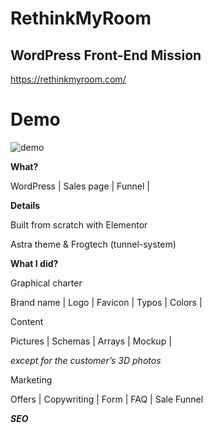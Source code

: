 # RethinkMyRoom
## WordPress Front-End Mission
https://rethinkmyroom.com/

# Demo
![demo](https://github.com/BjzArchi/RethinkMyRoom/blob/master/RMR.gif)


**What?**

WordPress | Sales page | Funnel |

**Details**

Built from scratch with Elementor

Astra theme & Frogtech (tunnel-system)

**What I did?**

 Graphical charter

Brand name | Logo | Favicon | Typos | Colors |

 Content

Pictures | Schemas | Arrays | Mockup |

*except for the customer’s 3D photos*

 Marketing

Offers | Copywriting | Form | FAQ | Sale Funnel

 ***SEO***
